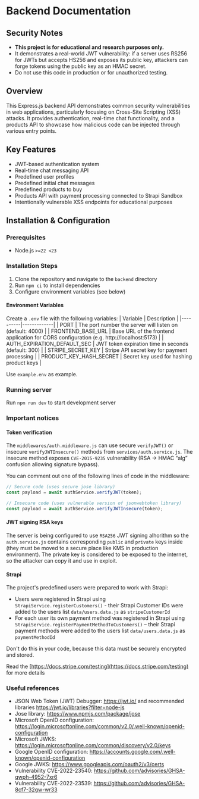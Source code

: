 # Backend Documentation

## Security Notes

- **This project is for educational and research purposes only.**
- It demonstrates a real-world JWT vulnerability: if a server uses RS256 for JWTs but accepts HS256 and exposes its public key, attackers can forge tokens using the public key as an HMAC secret.
- Do not use this code in production or for unauthorized testing.

## Overview

This Express.js backend API demonstrates common security vulnerabilities in web applications, particularly focusing on Cross-Site Scripting (XSS) attacks. It provides authentication, real-time chat functionality, and a products API to showcase how malicious code can be injected through various entry points.

## Key Features

- JWT-based authentication system
- Real-time chat messaging API
- Predefined user profiles
- Predefined initial chat messages
- Predefined products to buy
- Products API with payment processing connected to Strapi Sandbox
- Intentionally vulnerable XSS endpoints for educational purposes

## Installation & Configuration

### Prerequisites

- Node.js `>=22 <23`

### Installation Steps

1. Clone the repository and navigate to the `backend` directory
2. Run `npm ci` to install dependencies
3. Configure environment variables (see below)

#### Environment Variables

Create a `.env` file with the following variables:
| Variable | Description |
|----------|-------------|
| PORT | The port number the server will listen on (default: 4000) |
| FRONTEND_BASE_URL | Base URL of the frontend application for CORS configuration (e.g. http://localhost:5173) |
| AUTH_EXPIRATION_DEFAULT_SEC | JWT token expiration time in seconds (default: 300) |
| STRIPE_SECRET_KEY | Stripe API secret key for payment processing |
| PRODUCT_KEY_HASH_SECRET | Secret key used for hashing product keys |

Use `example.env` as example.

### Running server

Run `npm run dev` to start development server

### Important notices

#### Token verification

The `middlewares/auth.middleware.js` can use secure `verifyJWT()` or insecure `verifyJWTInsecure()` methods from `services/auth.service.js`. The insecure method exposes `CVE‑2015‑9235` vulnerability (RSA → HMAC “alg” confusion allowing signature bypass).

You can comment out one of the following lines of code in the middleware:

```javascript
// Secure code (uses secure jose library)
const payload = await authService.verifyJWT(token);

// Insecure code (uses vulnerable version of jsonwebtoken library)
const payload = await authService.verifyJWTInsecure(token);
```

#### JWT signing RSA keys

The server is being configured to use `RSA256` JWT signing alhorithm so the `auth.service.js` contains corresponding `public` and `private` keys inside (they must be moved to a secure place like KMS in production environment). The private key is considered to be exposed to the internet, so the attacker can copy it and use in exploit.

#### Strapi

The project's predefined users were prepared to work with Strapi:

- Users were registered in Strapi using `StrapiService.registerCustomers()` - their Strapi Customer IDs were added to the users list `data/users.data.js` as `stripeCustomerId`
- For each user its own payment method was registered in Strapi using `StrapiService.registerPaymentMethodToCustomers()` – their Strapi payment methods were added to the users list `data/users.data.js` as `paymentMethodId`

Don't do this in your code, because this data must be securely encrypted and stored.

Read the [https://docs.stripe.com/testing](https://docs.stripe.com/testing) for more details

### Useful references

- JSON Web Token (JWT) Debugger: https://jwt.io/ and recommended libraries https://jwt.io/libraries?filter=node-js
- Jose library: https://www.npmjs.com/package/jose
- Microsoft OpenID configuration: https://login.microsoftonline.com/common/v2.0/.well-known/openid-configuration
- Microsoft JWKS: https://login.microsoftonline.com/common/discovery/v2.0/keys
- Google OpenID configuration: https://accounts.google.com/.well-known/openid-configuration
- Google JWKS: https://www.googleapis.com/oauth2/v3/certs
- Vulnerability CVE-2022-23540: https://github.com/advisories/GHSA-qwph-4952-7xr6
- Vulnerability CVE-2022-23539: https://github.com/advisories/GHSA-8cf7-32gw-wr33
